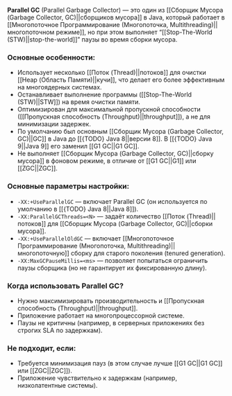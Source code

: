 **Parallel GC** (Parallel Garbage Collector) — это один из [[Сборщик Мусора (Garbage Collector, GC)||сборщиков мусора]] в Java, который работает в [[Многопоточное Программирование (Многопоточка, Multithreading)||многопоточном режиме]], но при этом выполняет “[[Stop-The-World (STW)||stop-the-world]]” паузы во время сборки мусора.

### Основные особенности:

- Использует несколько [[Поток (Thread)||потоков]] для очистки [[Heap (Область Памяти)||кучи]], что делает его более эффективным на многоядерных системах.
- Останавливает выполнение программы ([[Stop-The-World (STW)||STW]]) на время очистки памяти.
- Оптимизирован для максимальной пропускной способности ([[Пропускная способность (Throughput)||throughput]]), а не для минимизации задержек.
- По умолчанию был основным [[Сборщик Мусора (Garbage Collector, GC)||GC]] в Java до [[{TODO} Java 8||версии 8]]. В [[{TODO} Java 9||Java 9]] его заменил [[G1 GC||G1 GC]].
- Не выполняет [[Сборщик Мусора (Garbage Collector, GC)||сборку мусора]] в фоновом режиме, в отличие от [[G1 GC||G1]] или [[ZGC||ZGC]].

### Основные параметры настройки:

- `-XX:+UseParallelGC` — включает Parallel GC (он используется по умолчанию в [[{TODO} Java 8||Java 8]]).
- `-XX:ParallelGCThreads=<N>` — задаёт количество [[Поток (Thread)||потоков]] для [[Сборщик Мусора (Garbage Collector, GC)||сборки мусора]].
- `-XX:+UseParallelOldGC` — включает [[Многопоточное Программирование (Многопоточка, Multithreading)||многопоточную]] сборку для старого поколения (tenured generation).
- `-XX:MaxGCPauseMillis=<ms>` — позволяет попытаться ограничить паузы сборщика (но не гарантирует их фиксированную длину).

### Когда использовать Parallel GC?

- Нужно максимизировать производительность и [[Пропускная способность (Throughput)||throughput]].
- Приложение работает на многопроцессорной системе.
- Паузы не критичны (например, в серверных приложениях без строгих SLA по задержкам).

### Не подходит, если:

- Требуется минимизация пауз (в этом случае лучше [[G1 GC||G1 GC]] или [[ZGC||ZGC]]).
- Приложение чувствительно к задержкам (например, низколатентные системы).
